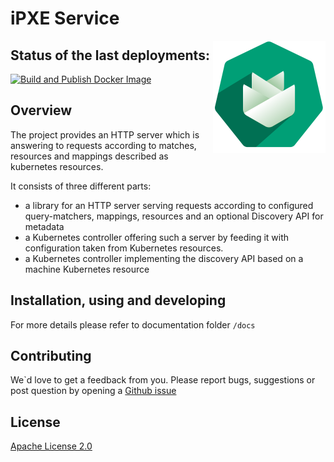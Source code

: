# iPXE Service

<img src="./docs/assets/logo.png" alt="Logo of the project" align="right">

## Status of the last deployments:
[![Build and Publish Docker Image](https://github.com/ironcore-dev/ipxe-service/actions/workflows/publish-docker.yml/badge.svg)](https://github.com/ironcore-dev/ipxe-service/actions/workflows/publish-docker.yml)

## Overview 

The project provides an HTTP server which is answering to requests according to matches, resources and mappings described as kubernetes resources.

It consists of three different parts:

 - a library for an HTTP server serving requests according to configured query-matchers, mappings, resources and an optional Discovery API for metadata
 - a Kubernetes controller offering such a server by feeding it with configuration taken from Kubernetes resources.
 - a Kubernetes controller implementing the discovery API based on a machine Kubernetes resource

## Installation, using and developing 

For more details please refer to documentation folder `/docs`

## Contributing 

We`d love to get a feedback from you. 
Please report bugs, suggestions or post question by opening a [Github issue]()

## License

[Apache License 2.0](https://github.com/helm/chart-testing/blob/main/LICENSE)
